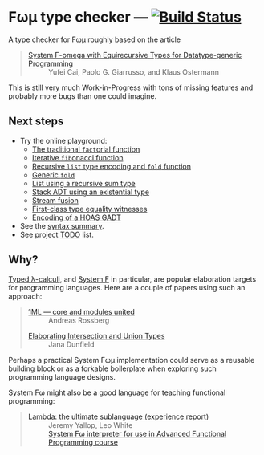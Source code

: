 # Fωμ type checker &mdash; [![Build Status](https://travis-ci.org/polytypic/f-omega-mu.svg?branch=main)](https://travis-ci.org/polytypic/f-omega-mu)

A type checker for Fωμ roughly based on the article

<blockquote>
  <dl>
    <dt>
      <a href="https://dl.acm.org/doi/10.1145/2914770.2837660">
        System F-omega with Equirecursive Types for Datatype-generic Programming
      </a>
    </dt>
    <dd>Yufei Cai, Paolo G. Giarrusso, and Klaus Ostermann</dd>
  </dl>
</blockquote>

This is still very much Work-in-Progress with tons of missing features and
probably more bugs than one could imagine.

## Next steps

- Try the online playground:
  - [The traditional `fact`orial function](https://polytypic.github.io/f-omega-mu/#MQAgKgFgpiAuBOBDAJgS1qg9gO0QGxAAMAzRAY1kM3lXxGIFdsKtsAoNvKWe8ngXhCAe4FIUAXKmyxASYSTYAOjYgQgbuBsEqYuXLUxENhCATIhABGJdtjQDZ7SCh4AzjAMAqXhRAAKAwFpTAShBJNlEeAFYgA)
  - [Iterative `fib`onacci function](https://polytypic.github.io/f-omega-mu/#MQAgkgLgpgTghhAlgNyiABgM0QI3QewDs4BjExETAV0JKSICgGAbKCS3EAXgZBFfbN8+AA7cQgHuAhogFyJC7QEmEIeUpUKQy1QDpefEIG7gRHIXaDAKxMQzhK7v37EmEIRCATIhAAGPQ4gALKFdEH30oZgBnNGkxcxAACgoAahBzAEp41wBaEABGdPk9aK9c9SZsHFzPIA)
  - [Recursive `list` type encoding and `fold` function](https://polytypic.github.io/f-omega-mu/#MQAgSgpgxgrgTgZwJYDcIgAYBskIC4Yh4CeADuhAHZQD2AJkpQOYgCGldmAZjVnYVxjU8SGpQBQ4rBDxEy6HPhABeEIG7gPADpAPcCKtgACI4mgN6UkWAFwg4AGhC1KCK7MBJhCD0g3cAL6frIRklpWTMsFRBAbOAtCKM1KAtTcytbezEnIj8PV2tvTShNUICJYNTHcKjNNQALOgstDUsszRjK+MTLazsHdOysvx88vLSQGqIwwKkZEB4+cuijbRnagApsuH6ASn7M3Fk1yq5KOu2vSoAvC1iADycm8RAQG4BtOABdEHbws67h1TUruqVG4WJpLaaUEDLQ6PEBnLY3XwTEqkJAAfQYTCQeAQ4W6T0YeHeAGZIXiCe8AIyktL4yiEkAAFmpjlp9Kpy1CrNeGx5WwmSy5XMh-wsBMqTjFVxAAGoQAgtgAGEAo9FITHYoA)
  - [Generic `fold`](https://polytypic.github.io/f-omega-mu/#MQAg4gpgdhBOCWBjEADAZgewDYBMUCh8sIAXEEgTwAcIQAxAVykRI1hAF4RBu4DQC4AVICTCAQDpAAEQBDCQCNRACkkghIGQEplIeWhBKVO9SHhRCxMplyd8IEIGzgfsLG8AtpKp96TFmxBpR1mztpbkksAHMIGVhJDx09XX9AwMAe4BwMOmwcD2TtDRVpAKSbbgA3bNzEoqTQiKilbVcqAG0ctDUAXSbJdpA0jMsSjWNCCxwgA)
  - [List using a recursive sum type](https://polytypic.github.io/f-omega-mu/#MQAgMglgzgLiCuUIDsDmICGIBOBTAxvNkgG64hTwC2IMAngA64BQzANrnPUyG9HAF4QgbuAAFgBMAdIB7gGG0kBtZBDYAuEAG8AvgBoQ+APbIo6jRL1ytAXRApWHOMrYghgbOAYipy81aQ6vrC0NnbsnPpGUN7ukmLiqh7CcqoBXIqGxt5m4hZsvv78QbbI9mEoAGYoEDC4APJlUQkS8TJJKbSS6VAKMDYStM4hDrQYANa4AHINLaMT6ihwgEmEvAWLy4EezCAiyKrzMQAeJm0bW1sQ9cgggCZEIAAMtKK4xaenTt1Wm6e4bFAsL1uHfQYX6aT7-EBeITCAD6qm0kjePR0YP+nW8wnwcKatBy+XWWg6EXe+kkfQAFDAZpMycgALQARgAlCS5IyUVtfCFKWNxgpYNgUKgbABWEBk8qVap1PkwAVoGwAIgAYoBJ4GkCsZQA)
  - [Stack ADT using an existential type](https://polytypic.github.io/f-omega-mu/#MQAgygLghgxg1iAggEQCogK4GcCWA7AcxCjxAFMAPHLCMvCHKAGxAgE8AHMgKG6bIitOZEAHsODUaQC8IQN3AANwB0AbTxSyALhABvAL4AaEFlEBbLSAUBdEPj4ChXEE2qDZipYB7gFzVV4cTNr6RjBSWEEAFgAm2gpGEIHOrno2dvaC7E6QsAjuNDmaAFQggEmEIIVKOtwg5KYSbNqAAETK+fCWBtUgHNgRTcoKpcbQbQNlrQhxnRzifUrjloPikqQ6CswYFnFDBdsjetx6tni8-BCAUAzZ8AD044DQDNJnVTVkdewgsoDZwMpqAe+6h9ofIJrB0at0sBE-l8lHIKJplLDwkDLKpQngsH8dNE-hR4ixZBQsACkjRLFZQV1xFCEYTNMjlISQDAoFgRE8aiB-Pj5AB9TT6JSdDkgNQaTHEpY4KS6NZMDaxIzjQGuSwpCk1NEY9wAJ350QVrES9L0guFNRUJnMmNlGz+2qU0UVw1yIHtCQlEilKxtmydO2NVk6+z02kAwEQACkucAAlFcgbc0qdiDz5rIo0pwREVPgIDYAKwgSPOjM9bP0GwARkL6czZdzIAAzNXiy96nWrNHO0cTg4IKIecjPspPH2B65NPNRiTgTDwpPTeBi9MOCprMYmSy2ULOWL3HyBdvzVzxSBlaSQdvLSIdfyfQalbsJibDyLNZjsbJ7T68X9R8j7eMxL0oGNSHGkf6uO2ybjEAA)
  - [Stream fusion](https://polytypic.github.io/f-omega-mu/#MQAgygLgTgpghgWxAMwK4GcCWB7AdgKH1ACE50YATEPECACxhAAc4mYoiiRvJZEUMOXAC4QAMSjYkAGUzoI6WtnDR4CRRGUA5bPUy4A5iDgQQAQQA2FrtwAiqXAGM4uEAGFsqCAoA0IAEpSLiDSMOiOdProANaYAJ5+tjSQMADucFAQNiB03kzCAPQFjpgQYTDsAHRyEJVM6KiVlKgFAG6YaRTYjgUNCAgZcQD8XZgAvACMAAyVE7OzUwAslQDsi1MThCRkmI4gsI6oUFitjBY1tHFs+BYwphBXZxdjIIDdwK2VgD3A5-KVANq4TAWUQAbwAvn5HHh0KC6BRRK0-BBgSAfhAwQBdED6Qi3UyyeQgMb4bh4kCAixEkCAbOBagCgVTwSBRGjaFicaS7iAobhFC9aZVXnDhLVXsjhKy6Ty+SAQXCkRYwczURcIOyCJzTPpkPpSjAAPrYZBUgVC+G1T7iyWVaV-NU5KjI7Ea1FciBwaIG1z8i3uz36kTO0yAJMIVYSQ2H7oKRPpRQAPGHWkncbHG1yAEyIQFNaAwXSnyUC7Rjk9wYBZyCWUwnuWRGCDK-mKVTXuDKhSiz4Gynpc25fDaAqWaqwTboUWHSAABR+r1T3AAWgmAEpaBYl12lRzXVrdHBmzHcLVK2SLNhsEwqd8z-lYyBQ6zY4LMMJH13MMbMCAADzknMwVy2rG7JTqe55TpgADUy4rmW5AFhYfxAc6x7XlmyZbiCFKQtCfjarqZSGsgSIel6uG7puBBcDorgHEcJyMDAcY1P+ECYHAlLyHwSAPNceKAFAMvBqL0qiIIA0AzEpqlxsCA8gwBeLxioK6D-F0uAwKCEIgHEHQWP2faiBAg4yZpMSYPkMnqsmZI8YwnFqM2tSAMBEykgnZiCiOgfhqXGEAeXeMllBepjoBRVlcka+qsvycCCgmEoXDFfH1vmblIC8Cado2jGmApcWsjF1bOHByX5vBvYjn8qmMC8TIeYFxggQlS4YplpU9gpjjCPpxhGflFXaWWVAvHsdVyQ1k75c1lZgsmSp1VxxgFPlolbtZ2CRc8NIxa8SWpV52Vgr0onCKlxiVMebrrVFICWldNQnf5+WxTCyldt5piFbWspdtwVXlZUBK1O2cAtT9Wk6UNbzdXARkhQDNSjryfwgxO053eGa6taVMmxPJSgbfIG7IfmmgE8FIlIKtXIDHj1IxdSABGgrICIe6hkzO2uRT+0+Yd6DHadiUlSl3NvdlzZxa92PcO9ICfcVYO-Xg1VQxVf01XNAVjQzFlY9LA26b2wo9auHkjorKZ-AbkN9lSLMOgqVLIprskXjr6Cg9LKamXjrw+yd-w+8qrsgO7xZezN+YuxTodHVTpg6hYZRQCa235GzodnhYgq7dz5IHUdJ0x0LXZ7WLPkSy951e7L8t1hb6uqypyuMtHY17h7evY9bzaddDsPm17+bvsw3KVHCf55kP3BWxDVIjVrF4d+H08gLBMAW-mfxB8NlROqNS+6xbO9vP7ynb7jwf1cvYORym0cLXAccumSrBsLgkN0znYATL0EwC8Xb+AAmXoQCAGP2rimayjwZJUj+D-DyEw-BgCAR5IB6okqlxji8eBEwqQ-0qKdDyntSqywUlXRQRV65ex-s2dAEwTpzAIbLehNYFbT0bi2CqJ94FAPwUAwhMdiFX3bkfaePcFL91NjJCYg9V6z0GoyeUq44G0JePvCybdD6d2PpfchDD6GBz0SAXBVJWHCIPg1D2t8u4phQXQ1B6ABEoLbOLJxbDqFD04a2SqLcNYiO0SQr2EiobGxhtIpxcjp4KMNjVZRTocH2PUZSYhWirFBOlifP2jiBEXzMqovhLx3EWMXuk2+G5ppX0fs-ZMSUIpoiROjQyIAaZ+ETsnPwb9-wUDBKIZyFNhAACp-KDMqMLFM9T7ogEAABEMV8r+UFrY0maJRCzMEY-R6CVbE01WTFaZTNJwZwZiuUMgsFkxwZrY9p7BdmVEOf5BmWcTkBQ2ac4utiukf1uWct5ryXn2TgNNYSXFRLIS4AAUTjIgJgtwQAYDgAYDek4-bxUJK+HgFM95NMQoeFe3BJyCUQJUGmOK1SkqxMiuML5DyVDjCAYZQD1zYwJZi65UByVTleFSx8dKACkIBCkcuXGDFlXFiWsHJRyyl1Lah0ogiAYV09RVqEqJ8ig5LN5TkJQgSokz5AcvQEy1eyqiV6ogAapclqrXJknIDaou4QAAFYlxAA)
  - [First-class type equality witnesses](https://polytypic.github.io/f-omega-mu/#MQAgYglgTgzgLgWgMYBsCGMYjgTwA4CmIBAjgK5ooS4gDu1AdgZswFCsoFzb5EAyBCACMGEAF4gAvCEDdwIEbgAHQzATcALAAESAx4ABcAKhCAkwhA6FGkHIMhTykBAYcuPQuAD2KACZTZileu17D-kYKABRqgM3AJiBhUQCUFqbm1rbsnNy4TgCiJJ4ypLoWgcYA3qwgIM4AZmCublogaopqqtXuZiDWhqRtygA0peUVAsKiYnUN6qpDIuLdFl2JfWVQBBUoY4rzZosgMDgAtnvrEwqbHcTZ1nLbcFBoDDBHTeoRXdbRndmJc59R186PqlOFnMhl6-QqUGch3qjUBPzOZzkrAAvjY7PZuFMRlJ+qkBi0PNJANnAiiJqhkaCEWgJ3QURL8BSUAAstAkFJSANryJSqBLxdoAXRAwSJERkAA9WVEFOK4ky0biHJUsTNiaShEpKVoVRJzBrKQqynjlqtPCS6QyAkpJWzxYaQHjdgczaTyVqdbT6fkrZyfFZ+XIhcEJVLFLL7XibncsGq6apRUohEhtYJphI3pqqR7EhbvUEQ2ykxyNEHOSWQOHkkaHHBnC645mU8MZjnfeKZUKqw6HBCofWyY3s+0FLWOcoBRzA8KnXtJxPxyBKXEu4AoBiKlQJPQGOq3JpQW5nW6j9yPzi3vb2qLqgGAiYJZGIAeh1gGgGBUYlytSSK7gbmr9t1UjSrZCBGSqDKm2KxgOFJZhBLbDl6hSMjILLhJE0QRGWZhBkyc7LnY1bcHu-aWkYyEVFoaGmBhCgVHOoHcDO-6NkBCGkYUSgUaEETUbE7JCFy3i8u02EgBUDHYLc9zMQmMhJtSf4ZjBCmtDmRKAKvAeYcf0ZQyBRaHqVE0pFjIYqAC3ACiGeY7wgFZIBmUGsmSnZEThsEnLqUKFT4d+2B1lBAEqR4wGCTyCggoKwpOVork+YRYmQnszHKaxqijuO9HBDOc5jkKS72muv7uFuypwWIu4rPuOz7HsR5STAp7nolV4gLe94PgSz7JKwRQ7h+bjIkAA)
  - [Encoding of a HOAS GADT](https://polytypic.github.io/f-omega-mu/#MQAgogdgxg9gJgSwgcxDAZiAhiAEgeQEEBlEAcUIBEAVAKFoBsBTAFxBYE8AHJkQHuAAwlgDOTYQC4AFACoQgJMIQ0gJTzFIALwhA3cAAncbIXSAdAG9aIEADUsDcSEAARAA8jF12-cfPnx6p0hHADTmIABCSHZORvYcUQBeRpI+ChyqsSoKYI5cfkngWX4pCn6xQa4AkugRzl6Z2SAARjAwDKq1Oa35-r7+pSCEXFxVUTFerm0giaoc6Xl1uQW9ADJYALZD0S6j7pLjuePT3ZPJSr0AYgiO6yOj45JHIAcKuY8gfvfTtAC+9FgQcPxtfSqWSaLTOex6AyKIxCUTCV7dHxIejMNjWFqaQDZwNV3GDxDitoT3JjIcCjFooBJYWJXkZKUZ0QBtRwAXS6yNRoSQGhA2KMmJimPiWkqz1S5Muu3JHHE+35pMM5Mp4mp8J0dOERjCEGZLMZHD1sTZmB8KQ5rAsFR5fI8FNlnUazXJLHtc3JTFdOXlQMVFKpIhp6vpFV1ICg7BAvHNbH6XGtzgFm20lVuzyUEs9-iTbhJPuhfpVAbVGqMsd1+uN7IgjAtyxW8f512Tmb2nSbhNzUOMBdVtPpdfLBpAmGjIHOPixCabIszdzTqjT2dcnbJPaLfc148HleRNbYKywLCgAAsGyvfcre+qtB6pUxGTo2ZSQLvOUwAG42Hl8D82cSRXYF35ZwDyPY9yzBIxWRAMwLHRBs8WcQJgm1M9BWFRwOFifEpnFPEpS0GU5Uw2IJl-BhQ0cFRJHIisHhOYIQCtSclUzR0GGdFt3S42joMkBBMFo9in3YY8mAgCMmAYURIwYixYzQiUiM6d503wzpnF4qY2UwsjPwo6CqKWVZFJnQCMjbDNNP00NJEwSQmUMpQ5LHC5TJTFTVIXKZ00YkBOUwTRaK8p5tOHF8JL4ZAcOSKyjEwVBHC+CKUQtU4sCgNhNC3JAWD1XK2UkYIB1y1QCsZUqFAKiYzJUyqIpYdMQBKiA8oq1rCvUupcqMPyQ2qyRtXatryuEmrLh6wjxB6idhrZA4fAcmw5pAAAGZy-NcJaKOqgBGJRNosQakDm06BrxSaZRm6QPlGJLRkkMtyuq+zDvcIbno6lbJAu1rpWmv7HAAWluol7qJbaVv25yYZUXdaIGp6vuq9LMomJlqoAVmcoA)
- See the [syntax summary](SYNTAX.md).
- See project [TODO](TODO.md) list.

## Why?

[Typed λ-calculi](https://en.wikipedia.org/wiki/Typed_lambda_calculus), and
[System F](https://en.wikipedia.org/wiki/System_F) in particular, are popular
elaboration targets for programming languages. Here are a couple of papers using
such an approach:

<blockquote>
  <dl>
    <dt><a href="https://people.mpi-sws.org/~rossberg/1ml/">1ML — core and modules united</a></dt>
    <dd>Andreas Rossberg</dd>
  </dl>
  <dl>
    <dt><a href="https://arxiv.org/abs/1206.5386">Elaborating Intersection and Union Types</a>
    <dd>Jana Dunfield</dd>
  </dl>
</blockquote>

Perhaps a practical System Fωμ implementation could serve as a reusable building
block or as a forkable boilerplate when exploring such programming language
designs.

System Fω might also be a good language for teaching functional programming:

<blockquote>
  <dl>
    <dt><a href="https://dl.acm.org/doi/abs/10.1145/3342713">Lambda: the ultimate sublanguage (experience report)</a></dt>
    <dd>Jeremy Yallop, Leo White<br><a href="https://github.com/ocamllabs/fomega">System Fω interpreter for use in Advanced Functional Programming course</a><dd>
  </dl>
</blockquote>
